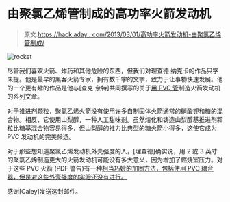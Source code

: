 # 由聚氯乙烯管制成的高功率火箭发动机

> 原文:[https://hack aday . com/2013/03/01/高功率火箭发动机-由聚氯乙烯管制成/](https://hackaday.com/2013/03/01/high-powered-rocket-engines-made-from-pvc-pipe/)

![rocket](../Images/0add5328e2f80a78251d6d8ad914287f.png)

尽管我们喜欢火箭、炸药和其他危险的东西，但我们对理查德·纳克卡的作品只字未提。他是最早的黑客火箭专家，拥有数千字的文字，致力于让事物快速发展。他的一个更有趣的作品是他与[查克·奈特]共同撰写的关于[用 PVC 管](http://www.nakka-rocketry.net/pvcmot4.html)制造火箭发动机的系列文章。

对于推进剂颗粒，聚氯乙烯火箭没有使用许多自制固体火箭通常的硝酸钾和糖的混合物。相反，它使用山梨醇，一种人工甜味剂。虽然熔化和铸造山梨醇基推进剂颗粒比糖基混合物容易得多，但山梨醇的推力比典型的糖火箭小得多，这使它成为 PVC 发动机的完美候选。

对于那些想知道聚氯乙烯发动机外壳强度的人，[理查德]确实说，用 2 或 3 英寸的聚氯乙烯制造更大的火箭发动机可能没有多大意义，因为增加了燃烧室压力。对于这些 PVC 火箭 (PDF 警告)有一种[相当巧妙的加固方法，包括使用 PVC 耦合器，但是对这些外壳强度的实验还没有进行。](http://www.nakka-rocketry.net/articles/pvc_reinforced.pdf)

感谢[Caley]发送这封邮件。